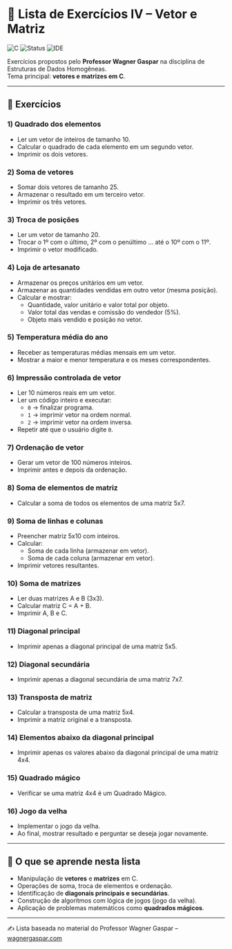 # 📘 Lista de Exercícios IV – Vetor e Matriz

![C](https://img.shields.io/badge/C-17-blue?logo=c&logoColor=white)
![Status](https://img.shields.io/badge/Status-Não%20Concluído-yellow)
![IDE](https://img.shields.io/badge/IDE-VS%20Code-0078d7?logo=visual-studio-code)

Exercícios propostos pelo **Professor Wagner Gaspar** na disciplina de Estruturas de Dados Homogêneas.  
Tema principal: **vetores e matrizes em C**.

---

## 📌 Exercícios

### 1) Quadrado dos elementos
- Ler um vetor de inteiros de tamanho 10.
- Calcular o quadrado de cada elemento em um segundo vetor.
- Imprimir os dois vetores.

### 2) Soma de vetores
- Somar dois vetores de tamanho 25.
- Armazenar o resultado em um terceiro vetor.
- Imprimir os três vetores.

### 3) Troca de posições
- Ler um vetor de tamanho 20.
- Trocar o 1º com o último, 2º com o penúltimo … até o 10º com o 11º.
- Imprimir o vetor modificado.

### 4) Loja de artesanato
- Armazenar os preços unitários em um vetor.
- Armazenar as quantidades vendidas em outro vetor (mesma posição).
- Calcular e mostrar:
  - Quantidade, valor unitário e valor total por objeto.
  - Valor total das vendas e comissão do vendedor (5%).
  - Objeto mais vendido e posição no vetor.

### 5) Temperatura média do ano
- Receber as temperaturas médias mensais em um vetor.
- Mostrar a maior e menor temperatura e os meses correspondentes.

### 6) Impressão controlada de vetor
- Ler 10 números reais em um vetor.
- Ler um código inteiro e executar:
  - `0` → finalizar programa.  
  - `1` → imprimir vetor na ordem normal.  
  - `2` → imprimir vetor na ordem inversa.  
- Repetir até que o usuário digite `0`.

### 7) Ordenação de vetor
- Gerar um vetor de 100 números inteiros.
- Imprimir antes e depois da ordenação.

### 8) Soma de elementos de matriz
- Calcular a soma de todos os elementos de uma matriz 5x7.

### 9) Soma de linhas e colunas
- Preencher matriz 5x10 com inteiros.
- Calcular:
  - Soma de cada linha (armazenar em vetor).  
  - Soma de cada coluna (armazenar em vetor).  
- Imprimir vetores resultantes.

### 10) Soma de matrizes
- Ler duas matrizes A e B (3x3).
- Calcular matriz C = A + B.
- Imprimir A, B e C.

### 11) Diagonal principal
- Imprimir apenas a diagonal principal de uma matriz 5x5.

### 12) Diagonal secundária
- Imprimir apenas a diagonal secundária de uma matriz 7x7.

### 13) Transposta de matriz
- Calcular a transposta de uma matriz 5x4.
- Imprimir a matriz original e a transposta.

### 14) Elementos abaixo da diagonal principal
- Imprimir apenas os valores abaixo da diagonal principal de uma matriz 4x4.

### 15) Quadrado mágico
- Verificar se uma matriz 4x4 é um Quadrado Mágico.

### 16) Jogo da velha
- Implementar o jogo da velha.
- Ao final, mostrar resultado e perguntar se deseja jogar novamente.

---

## 🎯 O que se aprende nesta lista
- Manipulação de **vetores** e **matrizes** em C.  
- Operações de soma, troca de elementos e ordenação.  
- Identificação de **diagonais principais e secundárias**.  
- Construção de algoritmos com lógica de jogos (jogo da velha).  
- Aplicação de problemas matemáticos como **quadrados mágicos**.

---

✍️ Lista baseada no material do Professor Wagner Gaspar – [wagnergaspar.com](https://wagnergaspar.com/)
